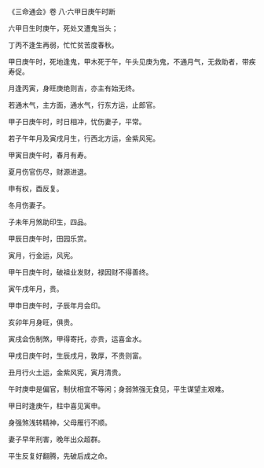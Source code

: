 《三命通会》卷 八·六甲日庚午时断

六甲日生时庚午，死处又遭鬼当头；

丁丙不逢生再弱，忙忙贫苦度春秋。

甲日庚午时，死地逢鬼，甲木死于午，午头见庚为鬼，不通月气，无救助者，带疾寿促。

月逢丙寅，身旺庚绝则吉，亦主有始无终。

若通木气，主方面，通水气，行东方运，止郎官。

甲子日庚午时，时日相冲，忧伤妻子，平常。

若子午年月及寅戌月生，行西北方运，金紫风宪。

甲寅日庚午时，春月有寿。

夏月伤官伤尽，财源进退。

申有权，酉反复。

冬月伤妻子。

子未年月煞助印生，四品。

甲辰日庚午时，田园乐赏。

寅月，行金运，风宪。

甲午日庚午时，破祖业发财，禄因财不得善终。

寅午戌年月，贵。

甲申日庚午时，子辰年月会印。

亥卯年月身旺，俱贵。

寅戌会伤制煞，甲得寄托，亦贵，运喜金水。

甲戌日庚午时，生辰戌月，敦厚，不贵则富。

丑月行火土运，金紫风宪，寅月清贵。

午时庚申是偏官，制伏相宜不等闲；身弱煞强无食见，平生谋望主艰难。

甲日时逢庚午，柱中喜见寅申。

身强煞浅转精神，父母雁行不顺。

妻子早年刑害，晚年出众超群。

平生反复好翻腾，先破后成之命。

